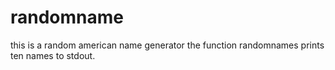 # randomname
this is a random american name generator
the function randomnames prints ten names to stdout.
